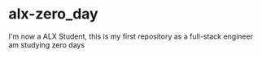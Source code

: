 # alx-zero_day
I'm now a ALX Student, this is my first repository as a full-stack engineer
am studying zero days
